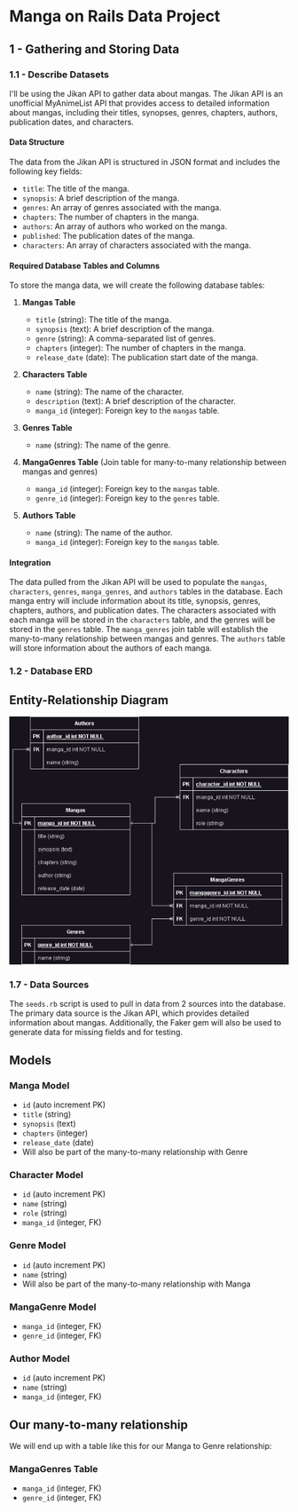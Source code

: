 # Manga on Rails Data Project

## 1 - Gathering and Storing Data

### 1.1 - Describe Datasets

I'll be using the Jikan API to gather data about mangas. The Jikan API is an unofficial MyAnimeList API that provides access to detailed information about mangas, including their titles, synopses, genres, chapters, authors, publication dates, and characters.

#### Data Structure

The data from the Jikan API is structured in JSON format and includes the following key fields:
- `title`: The title of the manga.
- `synopsis`: A brief description of the manga.
- `genres`: An array of genres associated with the manga.
- `chapters`: The number of chapters in the manga.
- `authors`: An array of authors who worked on the manga.
- `published`: The publication dates of the manga.
- `characters`: An array of characters associated with the manga.

#### Required Database Tables and Columns

To store the manga data, we will create the following database tables:

1. **Mangas Table**
   - `title` (string): The title of the manga.
   - `synopsis` (text): A brief description of the manga.
   - `genre` (string): A comma-separated list of genres.
   - `chapters` (integer): The number of chapters in the manga.
   - `release_date` (date): The publication start date of the manga.

2. **Characters Table**
   - `name` (string): The name of the character.
   - `description` (text): A brief description of the character.
   - `manga_id` (integer): Foreign key to the `mangas` table.

3. **Genres Table**
   - `name` (string): The name of the genre.

4. **MangaGenres Table** (Join table for many-to-many relationship between mangas and genres)
   - `manga_id` (integer): Foreign key to the `mangas` table.
   - `genre_id` (integer): Foreign key to the `genres` table.

5. **Authors Table**
   - `name` (string): The name of the author.
   - `manga_id` (integer): Foreign key to the `mangas` table.

#### Integration

The data pulled from the Jikan API will be used to populate the `mangas`, `characters`, `genres`, `manga_genres`, and `authors` tables in the database. Each manga entry will include information about its title, synopsis, genres, chapters, authors, and publication dates. The characters associated with each manga will be stored in the `characters` table, and the genres will be stored in the `genres` table. The `manga_genres` join table will establish the many-to-many relationship between mangas and genres. The `authors` table will store information about the authors of each manga.

### 1.2 - Database ERD

## Entity-Relationship Diagram

![ERD](./images/erd.png)

### 1.7 - Data Sources

The `seeds.rb` script is used to pull in data from 2 sources into the database. The primary data source is the Jikan API, which provides detailed information about mangas. Additionally, the Faker gem will also be used to generate data for missing fields and for testing.

## Models

### Manga Model
- `id` (auto increment PK)
- `title` (string)
- `synopsis` (text)
- `chapters` (integer)
- `release_date` (date)
- Will also be part of the many-to-many relationship with Genre

### Character Model
- `id` (auto increment PK)
- `name` (string)
- `role` (string)
- `manga_id` (integer, FK)

### Genre Model
- `id` (auto increment PK)
- `name` (string)
- Will also be part of the many-to-many relationship with Manga

### MangaGenre Model
- `manga_id` (integer, FK)
- `genre_id` (integer, FK)

### Author Model
- `id` (auto increment PK)
- `name` (string)
- `manga_id` (integer, FK)

## Our many-to-many relationship

We will end up with a table like this for our Manga to Genre relationship:

### MangaGenres Table
- `manga_id` (integer, FK)
- `genre_id` (integer, FK)
